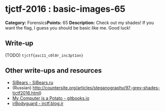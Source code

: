 # tjctf-2016 : basic-images-65

**Category:** Forensics**Points:** 65
**Description:** Check out my shades! If you want the flag, I guess you should be basic like me. Good luck!

## Write-up

(TODO)
`tjctf{asc11_c0l0r_inc3pt1on}`

## Other write-ups and resources

* [SiBears - SiBears.ru](http://sibears.ru/labs/TJCTF-2016-Basic-Images/)
* (Russian) http://countersite.org/articles/steganography/97-grey-shades-tjctf2016.html)
* [My Computer is a Potato - gitbooks.io](https://bobacadodl.gitbooks.io/tjctf-2016-writeups/content/basic_images_65_pts.html)
* [irBodyguard - irctf.blog.ir]( http://irctf.blog.ir/1395/03/11/TJCTF-2016-Basic-Images)
